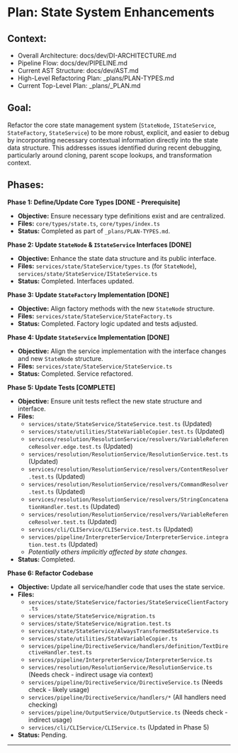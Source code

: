 # Plan: State System Enhancements

## Context:
- Overall Architecture: docs/dev/DI-ARCHITECTURE.md
- Pipeline Flow: docs/dev/PIPELINE.md
- Current AST Structure: docs/dev/AST.md
- High-Level Refactoring Plan: _plans/PLAN-TYPES.md
- Current Top-Level Plan: _plans/_PLAN.md

## Goal:
Refactor the core state management system (`StateNode`, `IStateService`, `StateFactory`, `StateService`) to be more robust, explicit, and easier to debug by incorporating necessary contextual information directly into the state data structure. This addresses issues identified during recent debugging, particularly around cloning, parent scope lookups, and transformation context.

## Phases:

**Phase 1: Define/Update Core Types [DONE - Prerequisite]**

*   **Objective:** Ensure necessary type definitions exist and are centralized.
*   **Files:** `core/types/state.ts`, `core/types/index.ts`
*   **Status:** Completed as part of `_plans/PLAN-TYPES.md`.

**Phase 2: Update `StateNode` & `IStateService` Interfaces [DONE]**

*   **Objective:** Enhance the state data structure and its public interface.
*   **Files:** `services/state/StateService/types.ts` (for `StateNode`), `services/state/StateService/IStateService.ts`
*   **Status:** Completed. Interfaces updated.

**Phase 3: Update `StateFactory` Implementation [DONE]**

*   **Objective:** Align factory methods with the new `StateNode` structure.
*   **Files:** `services/state/StateService/StateFactory.ts`
*   **Status:** Completed. Factory logic updated and tests adjusted.

**Phase 4: Update `StateService` Implementation [DONE]**

*   **Objective:** Align the service implementation with the interface changes and new `StateNode` structure.
*   **Files:** `services/state/StateService/StateService.ts`
*   **Status:** Completed. Service refactored.

**Phase 5: Update Tests [COMPLETE]**

*   **Objective:** Ensure unit tests reflect the new state structure and interface.
*   **Files:** 
    *   `services/state/StateService/StateService.test.ts` (Updated)
    *   `services/state/utilities/StateVariableCopier.test.ts` (Updated)
    *   `services/resolution/ResolutionService/resolvers/VariableReferenceResolver.edge.test.ts` (Updated)
    *   `services/resolution/ResolutionService/ResolutionService.test.ts` (Updated)
    *   `services/resolution/ResolutionService/resolvers/ContentResolver.test.ts` (Updated)
    *   `services/resolution/ResolutionService/resolvers/CommandResolver.test.ts` (Updated)
    *   `services/resolution/ResolutionService/resolvers/StringConcatenationHandler.test.ts` (Updated)
    *   `services/resolution/ResolutionService/resolvers/VariableReferenceResolver.test.ts` (Updated)
    *   `services/cli/CLIService/CLIService.test.ts` (Updated)
    *   `services/pipeline/InterpreterService/InterpreterService.integration.test.ts` (Updated)
    *   *Potentially others implicitly affected by state changes.*
*   **Status:** Completed.

**Phase 6: Refactor Codebase**

*   **Objective:** Update all service/handler code that uses the state service.
*   **Files:** 
    *   `services/state/StateService/factories/StateServiceClientFactory.ts`
    *   `services/state/StateService/migration.ts`
    *   `services/state/StateService/migration.test.ts`
    *   `services/state/StateService/AlwaysTransformedStateService.ts`
    *   `services/state/utilities/StateVariableCopier.ts`
    *   `services/pipeline/DirectiveService/handlers/definition/TextDirectiveHandler.test.ts`
    *   `services/pipeline/InterpreterService/InterpreterService.ts`
    *   `services/resolution/ResolutionService/ResolutionService.ts` (Needs check - indirect usage via context)
    *   `services/pipeline/DirectiveService/DirectiveService.ts` (Needs check - likely usage)
    *   `services/pipeline/DirectiveService/handlers/*` (All handlers need checking)
    *   `services/pipeline/OutputService/OutputService.ts` (Needs check - indirect usage)
    *   `services/cli/CLIService/CLIService.ts` (Updated in Phase 5)
*   **Status:** Pending.

---
